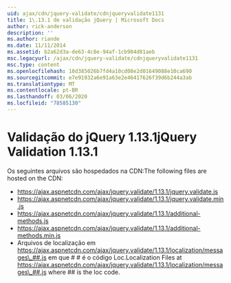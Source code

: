 ```yaml
---
uid: ajax/cdn/jquery-validate/cdnjqueryvalidate1131
title: 1\.13.1 de validação jQuery | Microsoft Docs
author: rick-anderson
description: ''
ms.author: riande
ms.date: 11/11/2014
ms.assetid: b2a62d3a-de63-4c8e-94af-1cb904d81aeb
msc.legacyurl: /ajax/cdn/jquery-validate/cdnjqueryvalidate1131
msc.type: content
ms.openlocfilehash: 10d385026b7fd4a10cd08e2d01649088e10ca690
ms.sourcegitcommit: e7e91932a6e91a63e2e46417626f39d6b244a3ab
ms.translationtype: MT
ms.contentlocale: pt-BR
ms.lasthandoff: 03/06/2020
ms.locfileid: "78585130"
---
```

# <a name="jquery-validation-1131"></a><span data-ttu-id="637dd-102">Validação do jQuery 1.13.1</span><span class="sxs-lookup"><span data-stu-id="637dd-102">jQuery Validation 1.13.1</span></span>

<span data-ttu-id="637dd-103">Os seguintes arquivos são hospedados na CDN:</span><span class="sxs-lookup"><span data-stu-id="637dd-103">The following files are hosted on the CDN:</span></span>

- https://ajax.aspnetcdn.com/ajax/jquery.validate/1.13.1/jquery.validate.js
- https://ajax.aspnetcdn.com/ajax/jquery.validate/1.13.1/jquery.validate.min.js
- https://ajax.aspnetcdn.com/ajax/jquery.validate/1.13.1/additional-methods.js
- https://ajax.aspnetcdn.com/ajax/jquery.validate/1.13.1/additional-methods.min.js
- <span data-ttu-id="637dd-104">Arquivos de localização em https://ajax.aspnetcdn.com/ajax/jquery.validate/1.13.1/localization/messages\_##.js em que # # é o código Loc.</span><span class="sxs-lookup"><span data-stu-id="637dd-104">Localization Files at https://ajax.aspnetcdn.com/ajax/jquery.validate/1.13.1/localization/messages\_##.js where ## is the loc code.</span></span>
